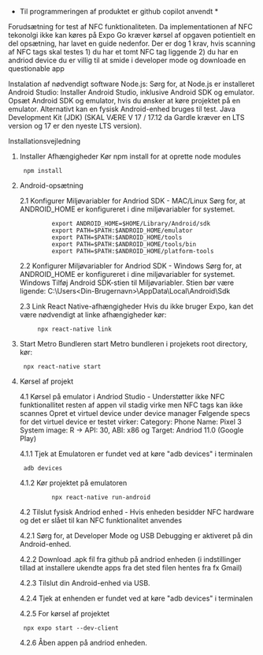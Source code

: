 * Til programmeringen af produktet er github copilot anvendt *

Forudsætning for test af NFC funktionaliteten.
	Da implementationen af NFC tekonolgi ikke kan køres på Expo Go kræver kørsel af opgaven potientielt en del opsætning, har lavet en guide nedenfor.
 	 Der er dog 1 krav, hvis scanning af NFC tags skal testes
    		1) du har et tomt NFC tag liggende 
    		2) du har en andriod device du er villig til at smide i developer mode og downloade en questionable app 


Instalation af nødvendigt software
	Node.js: Sørg for, at Node.js er installeret
	Android Studio: Installer Android Studio, inklusive Android SDK og emulator.
	Opsæt Android SDK og emulator, hvis du ønsker at køre projektet på en emulator.
	Alternativt kan en fysisk Android-enhed bruges til test.
	Java Development Kit (JDK) (SKAL VÆRE V 17 / 17.12 da Gardle kræver en LTS version og 17 er den nyeste LTS version).

Installationsvejledning


1. Installer Afhængigheder
   	Kør npm install for at oprette node modules

		npm install

3. Android-opsætning

	2.1 Konfigurer Miljøvariabler for Andriod SDK - MAC/Linux
		Sørg for, at ANDROID_HOME er konfigureret i dine miljøvariabler for systemet.
			
				export ANDROID_HOME=$HOME/Library/Android/sdk
				export PATH=$PATH:$ANDROID_HOME/emulator
				export PATH=$PATH:$ANDROID_HOME/tools
				export PATH=$PATH:$ANDROID_HOME/tools/bin
				export PATH=$PATH:$ANDROID_HOME/platform-tools
   
   	2.2 Konfigurer Miljøvariabler for Andriod SDK - Windows
		Sørg for, at ANDROID_HOME er konfigureret i dine miljøvariabler for systemet.
			Windows
				Tilføj Android SDK-stien til Miljøvariabler. Stien bør være ligende:
				C:\Users\<Din-Brugernavn>\AppData\Local\Android\Sdk
	
	2.3 Link React Native-afhængigheder
		Hvis du ikke bruger Expo, kan det være nødvendigt at linke afhængigheder kør:

   			npx react-native link

5. Start Metro Bundleren
	start Metro bundleren i projekets root directory, kør:

		npx react-native start
	
7. Kørsel af projekt

	4.1 Kørsel på emulator i Andriod Studio - Understøtter ikke NFC funktionallitet resten af appen vil stadig virke men NFC tags kan ikke scannes
		Opret et virtuel device under device manager
			Følgende specs for det virtuel device er testet virker:
					Category: Phone
					Name: Pixel 3
					System image: R -> API: 30, ABI: x86 og Target: Andriod 11.0 (Google Play)
   
   	4.1.1 Tjek at Emulatoren er fundet ved at køre "adb devices" i terminalen

   		adb devices

	4.1.2	Kør projektet på emulatoren

				npx react-native run-android
		
	4.2 Tilslut fysisk Andriod enhed - Hvis enheden besidder NFC hardware og det er slået til kan NFC funktionalitet anvendes

	4.2.1 Sørg for, at Developer Mode og USB Debugging er aktiveret på din Android-enhed.
		
	4.2.2 Download .apk fil fra github på andriod enheden (i indstillinger tillad at installere ukendte apps fra det sted filen hentes fra fx Gmail)
		
   	4.2.3 Tilslut din Android-enhed via USB.
		
	4.2.4 Tjek at enhenden er fundet ved at køre "adb devices" i terminalen
		
	4.2.5 For kørsel af projektet

   		npx expo start --dev-client
		
	4.2.6 Åben appen på andriod enheden.


